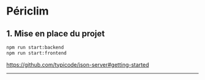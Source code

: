 # Périclim

## 1. Mise en place du projet

```bash
npm run start:backend
npm run start:frontend
```

https://github.com/typicode/json-server#getting-started

---